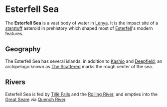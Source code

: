 # Esterfell Sea

The **Esterfell Sea** is a vast body of water in [Lenya](../lenya.md). It is the impact site of a [starstuff](../../../ch-6-mote-treasures/starstuff.md) asteroid in prehistory which shaped most of [Esterfell](../../esterfell.md)'s modern features.

## Geography

The Esterfell Sea has several islands: in addition to [Kashio](kashio.md) and [Deepfield](deepfield.md), an archipelago known as [The Scattered](the-scattered.md) marks the rough center of the sea.

## Rivers

Esterfell Sea is fed by [Tillë Falls](../attalya-mountains/tille-peak/tille-falls.md) and the [Roiling River](../attalya-mountains/taltol-peak/roiling-river.md), and empties into the [Great Seam](../great-seam.md) via [Quench River](../quench-river.md).
